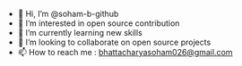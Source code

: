 - 👋 Hi, I’m @soham-b-github
- 👀 I’m interested in open source contribution
- 🌱 I’m currently learning new skills
- 💞️ I’m looking to collaborate on open source projects
- 📫 How to reach me : bhattacharyasoham026@gmail.com

<!---
soham-b-github/soham-b-github is a ✨ special ✨ repository because its `README.md` (this file) appears on your GitHub profile.
You can click the Preview link to take a look at your changes.
--->
